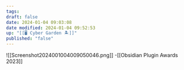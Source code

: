 ```yaml
---
tags: 
draft: false
date: 2024-01-04 09:03:08
date modified: 2024-01-04 09:52:53
up: "[[🖥️ Cyber Garden 🏝️]]"
published: "false"
---
```


![[Screenshot2024001004009050046.png]]
-[[Obsidian Plugin Awards 2023]]